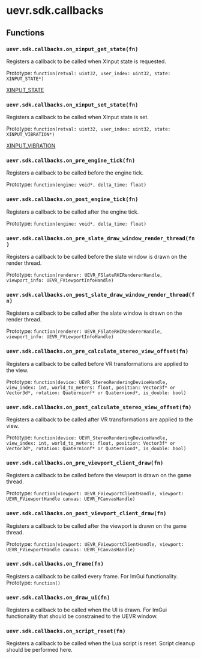 # uevr.sdk.callbacks

## Functions

### `uevr.sdk.callbacks.on_xinput_get_state(fn)`
Registers a callback to be called when XInput state is requested.

Prototype: `function(retval: uint32, user_index: uint32, state: XINPUT_STATE*)`

[XINPUT_STATE](thirdparty/XINPUT_STATE.md)

### `uevr.sdk.callbacks.on_xinput_set_state(fn)`

Registers a callback to be called when XInput state is set.

Prototype: `function(retval: uint32, user_index: uint32, state: XINPUT_VIBRATION*)`

[XINPUT_VIBRATION](thirdparty/XINPUT_VIBRATION.md)

### `uevr.sdk.callbacks.on_pre_engine_tick(fn)`

Registers a callback to be called before the engine tick.

Prototype: `function(engine: void*, delta_time: float)`

### `uevr.sdk.callbacks.on_post_engine_tick(fn)`

Registers a callback to be called after the engine tick.

Prototype: `function(engine: void*, delta_time: float)`

### `uevr.sdk.callbacks.on_pre_slate_draw_window_render_thread(fn)`

Registers a callback to be called before the slate window is drawn on the render thread.

Prototype: `function(renderer: UEVR_FSlateRHIRendererHandle, viewport_info: UEVR_FViewportInfoHandle)`

### `uevr.sdk.callbacks.on_post_slate_draw_window_render_thread(fn)`

Registers a callback to be called after the slate window is drawn on the render thread.

Prototype: `function(renderer: UEVR_FSlateRHIRendererHandle, viewport_info: UEVR_FViewportInfoHandle)`

### `uevr.sdk.callbacks.on_pre_calculate_stereo_view_offset(fn)`

Registers a callback to be called before VR transformations are applied to the view.

Prototype: `function(device: UEVR_StereoRenderingDeviceHandle, view_index: int, world_to_meters: float, position: Vector3f* or Vector3d*, rotation: Quaternionf* or Quaterniond*, is_double: bool)`

### `uevr.sdk.callbacks.on_post_calculate_stereo_view_offset(fn)`

Registers a callback to be called after VR transformations are applied to the view.

Prototype: `function(device: UEVR_StereoRenderingDeviceHandle, view_index: int, world_to_meters: float, position: Vector3f* or Vector3d*, rotation: Quaternionf* or Quaterniond*, is_double: bool)`

### `uevr.sdk.callbacks.on_pre_viewport_client_draw(fn)`  

Registers a callback to be called before the viewport is drawn on the game thread.

Prototype: `function(viewport: UEVR_FViewportClientHandle, viewport: UEVR_FViewportHandle canvas: UEVR_FCanvasHandle)`

### `uevr.sdk.callbacks.on_post_viewport_client_draw(fn)`

Registers a callback to be called after the viewport is drawn on the game thread.

Prototype: `function(viewport: UEVR_FViewportClientHandle, viewport: UEVR_FViewportHandle canvas: UEVR_FCanvasHandle)`

### `uevr.sdk.callbacks.on_frame(fn)`

Registers a callback to be called every frame. For ImGui functionality.
Prototype: `function()`

### `uevr.sdk.callbacks.on_draw_ui(fn)`

Registers a callback to be called when the UI is drawn. For ImGui functionality that should be constrained to the UEVR window.

### `uevr.sdk.callbacks.on_script_reset(fn)`

Registers a callback to be called when the Lua script is reset. Script cleanup should be performed here.
